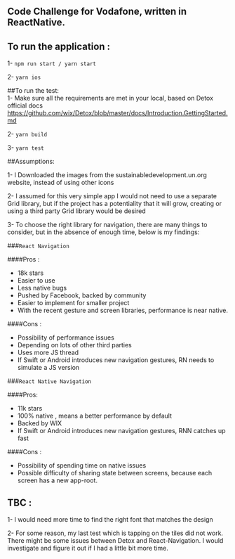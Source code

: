 ## Code Challenge for Vodafone, written in ReactNative.

## To run the application : 
1- `npm run start / yarn start`

2- `yarn ios`

##To run the test:  
1- Make sure all the requirements are met in your local, based on Detox official docs  https://github.com/wix/Detox/blob/master/docs/Introduction.GettingStarted.md

2- `yarn build`

3- `yarn test`


##Assumptions: 

1- I Downloaded the images from the sustainabledevelopment.un.org website, instead of using other icons

2- I assumed for this very simple app I would not need to use a separate Grid library, but if the project has a potentiality that it will grow, creating or using a third party Grid library would be desired

3- To choose the right library for navigation, there are many things to consider, but in the absence of enough time, below is my findings: 


###`React Navigation`


####Pros :
 
* 18k stars
* Easier to use
* Less native bugs
* Pushed by Facebook, backed by community
* Easier to implement for smaller project
* With the recent gesture and screen libraries, performance is near native.

####Cons : 

* Possibility of performance issues 
* Depending on lots of other third parties 
* Uses more JS thread 
* If Swift or Android introduces new navigation gestures, RN needs to simulate a JS version



###`React Native Navigation` 


####Pros:

* 11k stars
* 100% native , means a better performance by default
* Backed by WIX
* If Swift or Android introduces new navigation gestures, RNN catches up fast


####Cons : 

* Possibility of spending time on native issues
* Possible difficulty of sharing state between screens, because each screen has a new app-root. 



## TBC :

1- I would need more time to find the right font that matches the design

2- For some reason, my last test which is tapping on the tiles did not work. There might be some issues between Detox and React-Navigation. I would investigate and figure it out if I had a little bit more time.
  



